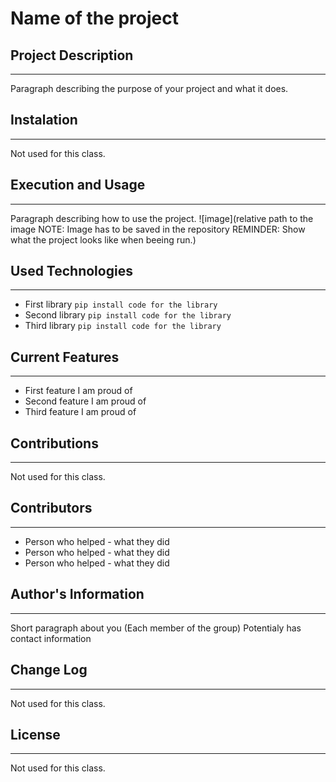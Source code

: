 # Name of the project

## Project Description
---
Paragraph describing the purpose of your project and what it does.

## Instalation
---
Not used for this class.

## Execution and Usage
---
Paragraph describing how to use the project.
![image](relative path to the image NOTE: Image has to be saved in the repository REMINDER: Show what the project looks like when beeing run.)

## Used Technologies
---
+ First library
`pip install code for the library`
+ Second library
`pip install code for the library`
+ Third library
`pip install code for the library`

## Current Features
---
+ First feature I am proud of
+ Second feature I am proud of
+ Third feature I am proud of

## Contributions
---
Not used for this class.

## Contributors
---
+ Person who helped - what they did
+ Person who helped - what they did
+ Person who helped - what they did

## Author's Information
---
Short paragraph about you (Each member of the group)
Potentialy has contact information

## Change Log
---
Not used for this class.

## License
---
Not used for this class.
